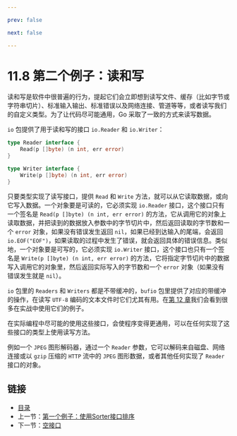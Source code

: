 ```yaml
---

prev: false  

next: false  

---
```


# 11.8 第二个例子：读和写

读和写是软件中很普遍的行为，提起它们会立即想到读写文件、缓存（比如字节或字符串切片）、标准输入输出、标准错误以及网络连接、管道等等，或者读写我们的自定义类型。为了让代码尽可能通用，Go 采取了一致的方式来读写数据。

`io` 包提供了用于读和写的接口 `io.Reader` 和 `io.Writer`：

```go
type Reader interface {
    Read(p []byte) (n int, err error)
}

type Writer interface {
    Write(p []byte) (n int, err error)
}
```

只要类型实现了读写接口，提供 `Read` 和 `Write` 方法，就可以从它读取数据，或向它写入数据。一个对象要是可读的，它必须实现 `io.Reader` 接口，这个接口只有一个签名是 `Read(p []byte) (n int, err error)` 的方法，它从调用它的对象上读取数据，并把读到的数据放入参数中的字节切片中，然后返回读取的字节数和一个 `error` 对象，如果没有错误发生返回 `nil`，如果已经到达输入的尾端，会返回 `io.EOF("EOF")`，如果读取的过程中发生了错误，就会返回具体的错误信息。类似地，一个对象要是可写的，它必须实现 `io.Writer` 接口，这个接口也只有一个签名是 `Write(p []byte) (n int, err error)` 的方法，它将指定字节切片中的数据写入调用它的对象里，然后返回实际写入的字节数和一个 `error` 对象（如果没有错误发生就是 `nil`）。

`io` 包里的 `Readers` 和 `Writers` 都是不带缓冲的，`bufio` 包里提供了对应的带缓冲的操作，在读写 `UTF-8` 编码的文本文件时它们尤其有用。在[第 12 章](12.0.md)我们会看到很多在实战中使用它们的例子。

在实际编程中尽可能的使用这些接口，会使程序变得更通用，可以在任何实现了这些接口的类型上使用读写方法。

例如一个 `JPEG` 图形解码器，通过一个 `Reader` 参数，它可以解码来自磁盘、网络连接或以 `gzip` 压缩的 `HTTP` 流中的 `JPEG` 图形数据，或者其他任何实现了 `Reader` 接口的对象。 

## 链接

- [目录](directory.md)
- 上一节：[第一个例子：使用Sorter接口排序](11.7.md)
- 下一节：[空接口](11.9.md)